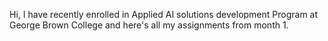 Hi, I have recently enrolled in Applied AI solutions development Program at George Brown College and here's all my assignments from month 1. 
